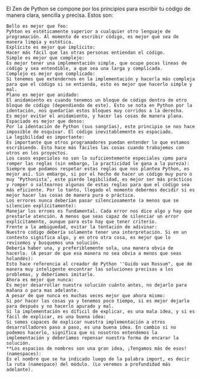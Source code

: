 El Zen de Python se compone por los principios para escribir tu código de manera clara, sencilla y precisa. Estos son:

    Bello es mejor que feo:
    Pyhton es estéticamente superior a cualquier otro lenguaje de programación. Al momento de escribir código, es mejor que sea de manera limpia y estética.
    Explícito es mejor que implícito:
    Hacer más fácil que las otras personas entiendan el código.
    Simple es mejor que complejo:
    Es mejor tener una implementación simple, que ocupe pocas lineas de código y sea entendible, a que sea una larga y complicada.
    Complejo es mejor que complicado:
    Si tenemos que extendernos en la implementación y hacerla más compleja para que el código si se entienda, esto es mejor que hacerlo simple y mal.
    Plano es mejor que anidado:
    El anidamiento es cuando tenemos un bloque de código dentro de otro bloque de código (dependiendo de este). Esto se nota en Python por la identación, nos quedarían estos bloques muy corridos a la derecha.
    Es mejor evitar el anidamiento, y hacer las cosas de manera plana.
    Espaciado es mejor que denso:
    Por la identación de Python (sus sangrías), este principio se nos hace imposible de esquivar. El código inevitablemente es espaciado.
    La legibilidad es importante:
    Es importante que otros programadores puedan entender lo que estamos escribiendo. Esto hace más fáciles las cosas cuando trabajemos con otros en los proyectos.
    Los casos especiales no son lo suficientemente especiales cpmo para romper las reglas (sin embargo, la practicidad le gana a la pureza):
    Siempre que podamos respetar estas reglas que nos plantea Python, es mejor así. Sin embargo, si por el hecho de hacer un código muy puro o muy ‘Pythonista’, este pierde legibilidad, es mejor ser más prácticos y romper o saltearnos algunas de estas reglas para que el código sea más eficiente. Por lo tanto, llegado el momento debermos decidir si es mejor hacer las cosas de manera pura o práctica.
    Los errores nunca deberían pasar silenciosamente (a menos que se silencien explícitamente):
    Manejar los erroes es fundamental. Cada error nos dice algo y hay que prestarle atención. A menos que seas capaz de silenciar un error explícitamente, aunque para esto hay que tener criterio.
    Frente a la ambiguedad, evitar la tentación de adivinar:
    Nuestro código debería solamente tener una interpretación. Si en un contexto significa algo, y en otro otra cosa, es mejor que lo revisemos y busquemos una solución.
    Debería haber una, y preferiblemente sola, una manera obvia de hacerlo. (A pesar de que esa manera no sea obvia a menos que seas holandés):
    Esto hace referencia al creador de Python ''Guido van Rossum", que de manera muy inteligente encontrar las soluciones precisas a los problemas, y deberíamos imitarlo.
    Ahora es mejor que nunca:
    Es mejor desarrollar nuestra solución cuánto antes, no dejarlo para mañana o para mas adelante.
    A pesar de que nunca es muchas veces mejor que ahora mismo:
    Si por hacer las cosas ya y tenemos poco tiempo, si es mejor dejarlo para después y no hacerlo apurado y mal.
    Si la implementación es díficil de explicar, es una mala idea, y si es fácil de explicar, es una buena idea:
    Si somos capaces de explicar nuestra implementación a otros desarrolladores paso a paso, es una buena idea. En cambio si no podemos hacerlo, significa que ni nosotros entendemos la implementación y deberíamos repensar nuestra forma de encarar la solución.
    **Los espacios de nombres son una gran idea, ¡Tengamos más de esos! (namespaces):
    Es el nombre que se ha indicado luego de la palabra import, es decir la ruta (namespace) del módulo. (Lo veremos a profundidad más adelante).
